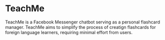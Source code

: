 # TeachMe

TeachMe is a Facebook Messenger chatbot serving as a personal flashcard manager. TeachMe aims to simplify the process of creatign flashcards for foreign language learners, requiring minimal effort from users.
